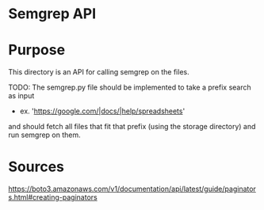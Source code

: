 # Semgrep API

# Purpose

This directory is an API for calling semgrep on the files.

TODO: The semgrep.py file should be implemented to take a prefix search as input

- ex. 'https://google.com/|docs/|help/spreadsheets'

and should fetch all files that fit that prefix (using the storage directory) and run semgrep on them.

# Sources

https://boto3.amazonaws.com/v1/documentation/api/latest/guide/paginators.html#creating-paginators